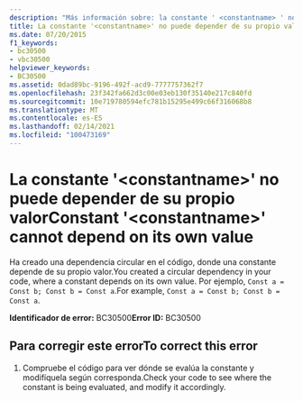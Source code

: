 ```yaml
---
description: "Más información sobre: la constante ' <constantname> ' no puede depender de su propio valor"
title: La constante '<constantname>' no puede depender de su propio valor
ms.date: 07/20/2015
f1_keywords:
- bc30500
- vbc30500
helpviewer_keywords:
- BC30500
ms.assetid: 0dad89bc-9196-492f-acd9-7777757362f7
ms.openlocfilehash: 23f342fa662d3c00e03eb130f35140e217c840fd
ms.sourcegitcommit: 10e719780594efc781b15295e499c66f316068b8
ms.translationtype: MT
ms.contentlocale: es-ES
ms.lasthandoff: 02/14/2021
ms.locfileid: "100473169"
---
```

# <a name="constant-constantname-cannot-depend-on-its-own-value"></a><span data-ttu-id="5b781-103">La constante '\<constantname>' no puede depender de su propio valor</span><span class="sxs-lookup"><span data-stu-id="5b781-103">Constant '\<constantname>' cannot depend on its own value</span></span>

<span data-ttu-id="5b781-104">Ha creado una dependencia circular en el código, donde una constante depende de su propio valor.</span><span class="sxs-lookup"><span data-stu-id="5b781-104">You created a circular dependency in your code, where a constant depends on its own value.</span></span> <span data-ttu-id="5b781-105">Por ejemplo, `Const a = Const b; Const b = Const a`.</span><span class="sxs-lookup"><span data-stu-id="5b781-105">For example, `Const a = Const b; Const b = Const a`.</span></span>  
  
 <span data-ttu-id="5b781-106">**Identificador de error:** BC30500</span><span class="sxs-lookup"><span data-stu-id="5b781-106">**Error ID:** BC30500</span></span>  
  
## <a name="to-correct-this-error"></a><span data-ttu-id="5b781-107">Para corregir este error</span><span class="sxs-lookup"><span data-stu-id="5b781-107">To correct this error</span></span>  
  
1. <span data-ttu-id="5b781-108">Compruebe el código para ver dónde se evalúa la constante y modifíquela según corresponda.</span><span class="sxs-lookup"><span data-stu-id="5b781-108">Check your code to see where the constant is being evaluated, and modify it accordingly.</span></span>
